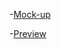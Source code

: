 -[Mock-up](https://drive.google.com/file/d/1YaBZYX088g7XY7ok2pyIuTNKw_avi2wy/view?usp=sharing)

-[Preview](https://dead-tr.github.io/everad-test-task/)

